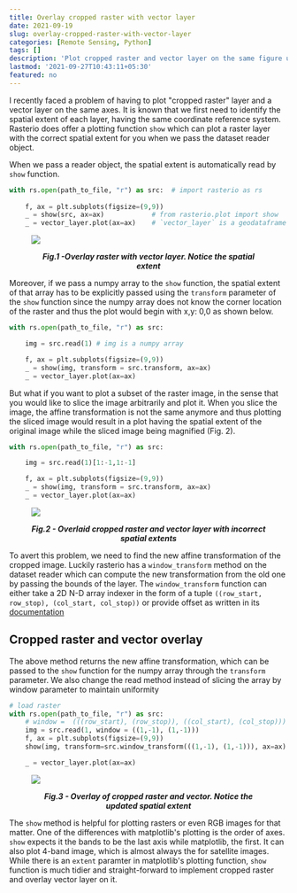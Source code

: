 ```yaml
---
title: Overlay cropped raster with vector layer
date: 2021-09-19
slug: overlay-cropped-raster-with-vector-layer
categories: [Remote Sensing, Python]
tags: []
description: 'Plot cropped raster and vector layer on the same figure using rasterio and matplotlib'
lastmod: '2021-09-27T10:43:11+05:30'
featured: no
---
```


I recently faced a problem of having to plot "cropped raster" layer and a vector layer on the same axes. It is known that we first need to identify the spatial extent of each layer, having the same coordinate reference system.  
Rasterio does offer a plotting function `show` which can plot a raster layer with the correct spatial extent for you when we pass the dataset reader object. 

When we pass a reader object, the spatial extent is automatically read by `show` function.
```python
with rs.open(path_to_file, "r") as src:  # import rasterio as rs
    
    f, ax = plt.subplots(figsize=(9,9))
    _ = show(src, ax=ax)            # from rasterio.plot import show
    _ = vector_layer.plot(ax=ax)    # `vector_layer` is a geodataframe (geopandas)
```

<figure>

![](https://i.imgur.com/A33Vopw.png)

<figcaption align = "center"><b><i>Fig.1 -Overlay raster with vector layer. Notice the spatial extent</i></b></figcaption>

</figure>


Moreover, if we pass a numpy array to the `show` function,  the spatial extent of that array has to be explicitly passed using the `transform` parameter of the `show` function since the numpy array does not know the corner location of the raster and thus the plot would begin with x,y: 0,0 as shown below. 

```python
with rs.open(path_to_file, "r") as src:

    img = src.read(1) # img is a numpy array

    f, ax = plt.subplots(figsize=(9,9))
    _ = show(img, transform = src.transform, ax=ax)
    _ = vector_layer.plot(ax=ax)
```

But what if you want to plot a subset of the raster image, in the sense that you would like to slice the image arbitrarily and plot it. When you slice the image, the affine transformation is not the same anymore and thus plotting the sliced image would result in a plot having the spatial extent of the original image while the sliced image being magnified (Fig. 2).

```python
with rs.open(path_to_file, "r") as src:

    img = src.read(1)[1:-1,1:-1]

    f, ax = plt.subplots(figsize=(9,9))
    _ = show(img, transform = src.transform, ax=ax)
    _ = vector_layer.plot(ax=ax)
```

<figure>

![](https://i.imgur.com/ePTM6q0.png)

<figcaption align = "center"><b><i>Fig.2 - Overlaid cropped raster and vector layer with incorrect spatial extents</i></b></figcaption>

</figure>


To avert this problem, we need to find the new affine transformation of the cropped image. Luckily rasterio has a `window_transform`  method on the dataset reader which can compute the new transformation from the old one by passing the bounds of the layer. The `window_transform` function can either take a 2D N-D array indexer in the form of a tuple `((row_start, row_stop), (col_start, col_stop))` or provide offset as written in its [documentation](https://rasterio.readthedocs.io/en/latest/api/rasterio.windows.html)


## Cropped raster and vector overlay

The above method returns the new affine transformation, which can be passed to the `show` function for the numpy array through the `transform` parameter. We also change the read method instead of slicing the array by window parameter to maintain uniformity

```python
# load raster
with rs.open(path_to_file, "r") as src:
    # window =  (((row_start), (row_stop)), ((col_start), (col_stop)))
    img = src.read(1, window = ((1,-1), (1,-1)))
    f, ax = plt.subplots(figsize=(9,9))
    show(img, transform=src.window_transform(((1,-1), (1,-1))), ax=ax)

    _ = vector_layer.plot(ax=ax)
```

<figure>

![](https://i.imgur.com/uwVnq4z.png)

<figcaption align = "center"><b><i>Fig.3 - Overlay of cropped raster and vector. Notice the updated spatial extent </i></b></figcaption>

</figure>


The `show` method is helpful for plotting rasters or even RGB images for that matter. One of the differences with matplotlib's plotting is the order of axes. `show` expects it the bands to be the last axis while matplotlib, the first. It can also plot 4-band image, which is almost always the for satellite images.
While there is an `extent` paramter in matplotlib's plotting function, `show` function is much tidier and straight-forward to implement cropped raster and overlay vector layer on it.





